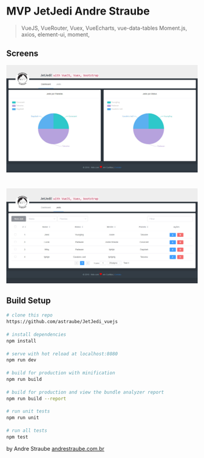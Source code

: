 # MVP JetJedi Andre Straube

> VueJS,
> VueRouter,
> Vuex,
> VueEcharts,
> vue-data-tables
> Moment.js,
> axios,
> element-ui,
> moment,


## Screens
[![](https://raw.githubusercontent.com/astraube/JetJedi_vuejs/master/static/screen1.jpg)](http://andrestraube.com.br)
#
[![](https://raw.githubusercontent.com/astraube/JetJedi_vuejs/master/static/screen2.jpg)](http://andrestraube.com.br)

## Build Setup

``` bash
# clone this repo
https://github.com/astraube/JetJedi_vuejs

# install dependencies
npm install

# serve with hot reload at localhost:8080
npm run dev

# build for production with minification
npm run build

# build for production and view the bundle analyzer report
npm run build --report

# run unit tests
npm run unit

# run all tests
npm test
```

by Andre Straube [andrestraube.com.br](http://andrestraube.com.br)
